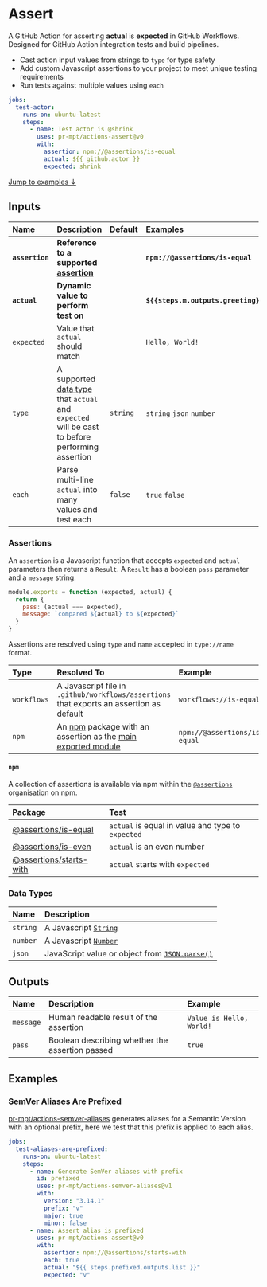 # Assert

A GitHub Action for asserting **actual** is **expected** in GitHub Workflows.
Designed for GitHub Action integration tests and build pipelines.

* Cast action input values from strings to `type` for type safety
* Add custom Javascript assertions to your project to meet unique testing requirements
* Run tests against multiple values using `each`

```yaml
jobs:
  test-actor:
    runs-on: ubuntu-latest
    steps:
      - name: Test actor is @shrink
        uses: pr-mpt/actions-assert@v0
        with:
          assertion: npm://@assertions/is-equal
          actual: ${{ github.actor }}
          expected: shrink
```

[Jump to examples &darr;](#examples)

## Inputs

| Name | Description | Default | Examples |
| :--- | :---------- | :------ | :------- |
| **`assertion`** | **Reference to a supported [assertion](#assertions)** | | **`npm://@assertions/is-equal`** |
| **`actual`** | **Dynamic value to perform test on** | | **`${{steps.m.outputs.greeting}}`** |
| `expected` | Value that `actual` should match | | `Hello, World!` |
| `type` | A supported [data type](#data-types) that `actual` and `expected` will be cast to before performing assertion | `string` | `string` `json` `number` |
| `each` | Parse multi-line `actual` into many values and test each | `false` | `true` `false` |

### Assertions

An `assertion` is a Javascript function that accepts `expected` and `actual`
parameters then returns a `Result`. A `Result` has a boolean `pass` parameter
and a `message` string.

```javascript
module.exports = function (expected, actual) {
  return {
    pass: (actual === expected),
    message: `compared ${actual} to ${expected}`
  }
}
```

Assertions are resolved using `type` and `name` accepted in `type://name`
format.

| Type | Resolved To | Example |
| :--- | :---------- | :------ |
| `workflows` | A Javascript file in `.github/workflows/assertions` that exports an assertion as default | `workflows://is-equal` |
| `npm` | An [npm][npm] package with an assertion as the [main exported module][package.json/main] | `npm://@assertions/is-equal` |

#### `npm`

A collection of assertions is available via npm within the
[`@assertions`][npm/@assertions] organisation on npm.

| Package | Test |
| :------ | :---------- |
| [@assertions/is-equal] | `actual` is equal in value and type to `expected` |
| [@assertions/is-even] | `actual` is an even number |
| [@assertions/starts-with] | `actual` starts with `expected` |

### Data Types

| Name | Description |
| :--- | :---------- |
| `string` | A Javascript [`String`][javascript/string] |
| `number` | A Javascript [`Number`][javascript/number] |
| `json` | JavaScript value or object from [`JSON.parse()`][javascript/json/parse] |

## Outputs

| Name | Description | Example |
| :--- | :---------- | :-------|
| `message` | Human readable result of the assertion | `Value is Hello, World!` |
| `pass` | Boolean describing whether the assertion passed | `true` |

## Examples

### SemVer Aliases Are Prefixed

[pr-mpt/actions-semver-aliases] generates aliases for a Semantic Version with an
optional prefix, here we test that this prefix is applied to each alias.

```yaml
jobs:
  test-aliases-are-prefixed:
    runs-on: ubuntu-latest
    steps:
      - name: Generate SemVer aliases with prefix
        id: prefixed
        uses: pr-mpt/actions-semver-aliases@v1
        with:
          version: "3.14.1"
          prefix: "v"
          major: true
          minor: false
      - name: Assert alias is prefixed
        uses: pr-mpt/actions-assert@v0
        with:
          assertion: npm://@assertions/starts-with
          each: true
          actual: "${{ steps.prefixed.outputs.list }}"
          expected: "v"
```

[javascript/string]: https://developer.mozilla.org/en-US/docs/Web/JavaScript/Reference/Global_Objects/String
[javascript/number]: https://developer.mozilla.org/en-US/docs/Web/JavaScript/Reference/Global_Objects/Number
[javascript/json/parse]: https://developer.mozilla.org/en-US/docs/Web/JavaScript/Reference/Global_Objects/JSON/parse
[pr-mpt/actions-semver-aliases]: https://github.com/pr-mpt/actions-semver-aliases
[npm]: https://npmjs.com
[package.json/main]: https://docs.npmjs.com/cli/v7/configuring-npm/package-json#main
[@assertions/is-equal]: https://npmjs.com/package/@assertions/is-equal
[@assertions/is-even]: https://npmjs.com/package/@assertions/is-even
[@assertions/starts-with]: https://npmjs.com/package/@assertions/starts-with
[npm/@assertions]: https://www.npmjs.com/org/assertions
